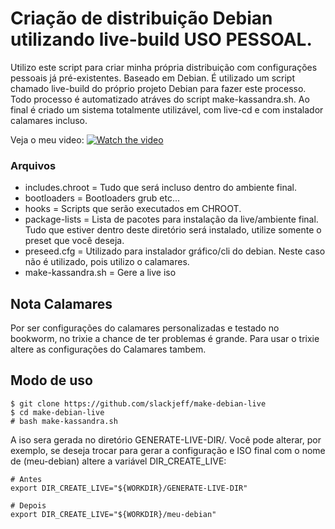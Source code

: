 # Criação de distribuição Debian utilizando live-build USO PESSOAL.
Utilizo este script para criar minha própria distribuição com configurações pessoais já pré-existentes. Baseado em Debian.
É utilizado um script chamado live-build do próprio projeto Debian para fazer este processo. Todo processo é automatizado atráves do script make-kassandra.sh. Ao final é criado um sistema
totalmente utilizável, com live-cd e com instalador calamares incluso.

Veja o meu video:
[![Watch the video](https://i9.ytimg.com/vi/1-B8OXjmzr0/maxresdefault.jpg?v=67d62afd&sqp=CKytgb8G&rs=AOn4CLAfrRyBz3OxgVqFeWkw8Xt2QNMrBg)](https://youtu.be/1-B8OXjmzr0)

### Arquivos
* includes.chroot = Tudo que será incluso dentro do ambiente final.
* bootloaders     = Bootloaders grub etc...
* hooks           = Scripts que serão executados em CHROOT.
* package-lists   = Lista de pacotes para instalação da live/ambiente final. Tudo que estiver dentro deste diretório será instalado, utilize somente o preset que você deseja.
* preseed.cfg     = Utilizado para instalador gráfico/cli do debian. Neste caso não é utilizado, pois utilizo o calamares.
* make-kassandra.sh = Gere a live iso

## Nota Calamares
Por ser configurações do calamares personalizadas e testado no bookworm, no trixie a chance de ter problemas é grande.
Para usar o trixie altere as configurações do Calamares tambem.

## Modo de uso
```
$ git clone https://github.com/slackjeff/make-debian-live
$ cd make-debian-live
# bash make-kassandra.sh
```
A iso sera gerada no diretório GENERATE-LIVE-DIR/. Você pode alterar, por exemplo, se deseja trocar para gerar a configuração e ISO final com o nome de (meu-debian) altere a variável DIR_CREATE_LIVE:
```
# Antes
export DIR_CREATE_LIVE="${WORKDIR}/GENERATE-LIVE-DIR"

# Depois
export DIR_CREATE_LIVE="${WORKDIR}/meu-debian"
```
